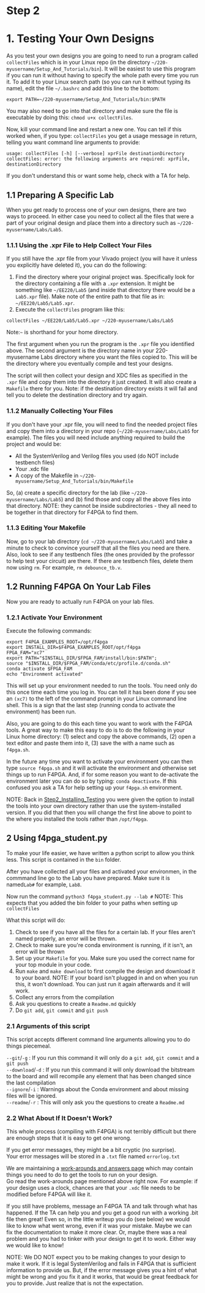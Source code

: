 # Step 2

# 1. Testing Your Own Designs
As you test your own designs you are going to need to run a program called `collectFiles` which is in your Linux repo (in the directory `~/220-myusername/Setup_And_Tutorials/bin`).  It will be easiest to use this program if you can run it without having to specify the whole path every time you run it.  To add it to your Linux search path (so you can run it without typing its name), edit the file `~/.bashrc` and add this line to the bottom:
```
export PATH=~/220-myusername/Setup_And_Tutorials/bin:$PATH
```
You may also need to go into that directory and make sure the file is executable by doing this: `chmod u+x collectFiles`.  

Now, kill your command line and restart a new one.  You can tell if this worked when, if you type: `collectFiles` you get a usage message in return, telling you want command line arguments to provide:
```
usage: collectFiles [-h] [--verbose] xprFile destinationDirectory
collectFiles: error: the following arguments are required: xprFile, destinationDirectory
```

If you don't understand this or want some help, check with a TA for help.

## 1.1 Preparing A Specific Lab
When you get ready to process one of your own designs, there are two ways to proceed.  In either case you need to collect all the files that were a part of your original design and place them into a directory such as `~/220-myusername/Labs/Lab5`.

### 1.1.1 Using the .xpr File to Help Collect Your Files
If you still have the .xpr file from your Vivado project (you will have it unless you explicitly have deleted it), you can do the following:
1. Find the directory where your original project was.  Specifically look for the directory containing a file with a `.xpr` extension.  It might be something like `~/EE220/Lab5` (and inside that directory there would be a `Lab5.xpr` file).  Make note of the entire path to that file as in: `~/EE220/Lab5/Lab5.xpr`.  
2. Execute the `collectFiles` program like this: 
```
collectFiles ~/EE220/Lab5/Lab5.xpr ~/220-myusername/Labs/Lab5
```
Note:`~` is shorthand for your home directory.

The first argument when you run the program is the `.xpr` file you identified above.  The second argument is the directory name in your 220-myusername Labs directory where
you want the files copied to.   This will be the directory where you eventually compile and test your designs.

The script will then collect your design and XDC files as specified in the `.xpr` file and copy them into the directory it just created.
It will also create a `Makefile` there for you.  Note: if the destination directory exists it will fail and tell you to delete the destination directory and try again.

### 1.1.2 Manually Collecting Your Files
If you don't have your .xpr file, you will need to find the needed project files and copy them into a directory in your repo (`~/220-myusername/Labs/Lab5` for example).  The files you will need include anything required to build the project and would be:
- All the SystemVerilog and Verilog files you used (do NOT include testbench files)
- Your .xdc file
- A copy of the Makefile in `~/220-myusername/Setup_And_Tutorials/bin/Makefile`

So, (a) create a specific directory for the lab (like `~/220-myusername/Labs/Lab5`) and (b) find those and copy all the above files into that directory.  NOTE: they cannot be inside subdirectories - they all need to be together in that directory for F4PGA to find them.

### 1.1.3 Editing Your Makefile
Now, go to your lab directory (`cd ~/220-myusername/Labs/Lab5`) and take a minute to check to convince yourself that all the files you need are there.  Also, look to see if any testbench files (the ones provided by the professor to help test your circuit) are there.  If there are testbench files, delete them now using `rm`. For example,  `rm debounce_tb.v`.



## 1.2 Running F4PGA On Your Lab Files
Now you are ready to actually run F4PGA on your lab files.

### 1.2.1 Activate Your Environment
Execute the following commands:

```
export F4PGA_EXAMPLES_ROOT=/opt/f4pga
export INSTALL_DIR=$F4PGA_EXAMPLES_ROOT/opt/f4pga
FPGA_FAM="xc7"
export PATH="$INSTALL_DIR/$FPGA_FAM/install/bin:$PATH";
source "$INSTALL_DIR/$FPGA_FAM/conda/etc/profile.d/conda.sh"
conda activate $FPGA_FAM
echo "Environment activated"

```
This will set up your environment needed to run the tools.  You need only do this once time each time you log in.  You can tell it has been done if you see an `(xc7)` to the left of the command prompt in your Linux command line shell.  This is a sign that the last step (running conda to activate the environment) has been run.

Also, you are going to do this each time you want to work with the F4PGA tools.  A great way to make this easy to do is to do the following in your Linux home directory: (1) select and copy the above commands, (2) open a text editor and paste them into it, (3) save the with a name such as `f4pga.sh`.  

In the future any time you want to activate your environment you can then type `source f4pga.sh` and it will activate the environment and otherwise set things up to run F4PGA.  And, if for some reason you want to de-activate the environment later you can do so by typing: `conda deactivate`. If this confused you ask a TA for help setting up your `f4pga.sh` environment. 

NOTE: Back in [Step2_Installing_Testing](Step2_Installing_Testing.md) you were given the option to install the tools into your own directory rather than use the system-installed version.  If you did that then you will change the first line above to point to the where you installed the tools rather than `/opt/f4pga`.

## 2 Using f4pga_student.py

To make your life easier, we have written a python script to allow you think less.
This script is contained in the `bin` folder.

After you have collected all your files and activated your environmen, in the commmand line go to the Lab you have prepared. Make sure it is named`Lab#` for example, `Lab8`. 

Now run the command `python3 f4pga_student.py --lab #` NOTE: This expects that you added the bin folder to your paths when setting up `collectFiles`

What this script will do:
1. Check to see if you have all the files for a certain lab. If your files aren't named properly, an error will be thrown.
2. Check to make sure you're conda environment is running, if it isn't, an error will be thrown
3. Set up your `Makefile` for you. Make sure you used the correct name for your top module in your code.
4. Run `make` and `make download` to first compile the design and download it to your board.
NOTE: If your board isn't plugged in and on when you run this, it won't download. You can just run it again afterwards and it will work.
5. Collect any errors from the compilation
6. Ask you questions to create a `Readme.md` quickly
7. Do `git add`, `git commit` and `git push`

### 2.1 Arguments of this script
This script accepts different command line arguments allowing you to do things piecemeal. 

`--git`/`-g` : If you run this command it will only do a `git add`, `git commit` and a `git push`  
`--download`/`-d` : If you run this command it will only download the bitstream to the board and will recompile any element that has been changed since the last compilation  
`--ignore`/`-i` : Warnings about the Conda environment and about missing files will be ignored.   
`--readme`/`-r` : This will only ask you the questions to create a `Readme.md`  

### 2.2 What About If It Doesn't Work?
This whole process (compiling with F4PGA) is not terribly difficult but there are enough steps that it is easy to get one wrong.  

If you get error messages, they might be a bit cryptic (no surprise).  
Your error messages will be stored in a `.txt` file named `errorlog.txt`

We are maintaining a [work-arounds and answers page](../WorkArounds.md) which may contain things you need to do to get the tools to run on your design.   
Go read the work-arounds page mentioned above right now.  For example: if your design uses a clock, chances are that your `.xdc` file needs to be modified before F4PGA will like it.

If you still have problems, message an F4PGA TA and talk through what has happened.  If the TA can help you and you get a good run with a working .bit file then great!  Even so, in the little writeup you do (see below) we would like to know what went wrong, even if it was your mistake.  Maybe we can fix the documentation to make it more clear.  Or, maybe there was a real problem and you had to tinker with your design to get it to work.  Either way we would like to know!

NOTE: We DO NOT expect you to be making changes to your design to make it work.  If it is legal SystemVerilog and fails in F4PGA that is sufficient information to provide us.  But, if the error message gives you a hint of what might be wrong and you fix it and it works, that would be great feedback for you to provide.  Just realize that is not the expectation.
